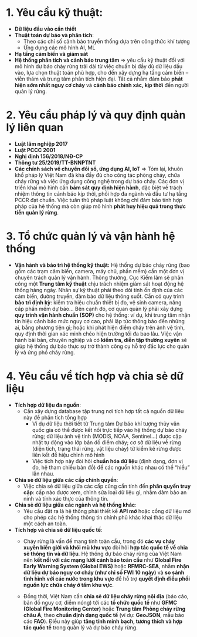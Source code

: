 # 1. Yêu cầu kỹ thuật:

- **Dữ liệu đầu vào cần thiết**
- **Thuật toán dự báo và phân tích**: 
	- Theo các chỉ số cảnh báo truyền thống dựa trên công thức khí tượng
	- Ứng dụng các mô hình AI, ML
- **Hạ tầng cảm biến và giám sát**
- **Hệ thống phân tích và cảnh báo trung tâm** 
=> yêu cầu kỹ thuật đối với mô hình dự báo cháy rừng trải dài từ việc chuẩn bị đầy đủ dữ liệu dầu vào, lựa chọn thuật toán phù hợp, cho đến xây dựng hạ tầng cảm biến – viễn thám và trung tâm phân tích hiện đại. Tất cả nhằm đảm bảo **phát hiện sớm nhất nguy cơ cháy** và **cảnh báo chính xác, kịp thời** đến người quản lý rừng.

# 2. Yêu cầu pháp lý và quy định quản lý liên quan

- **Luật lâm nghiệp 2017**
- **Luật PCCC 2001**
- **Nghị định 156/2018/NĐ-CP**
- **Thông tư 25/2019/TT-BNNPTNT**
- **Các chính sách về chuyển đổi số, ứng dụng AI, IoT**
 => Tóm lại, khuôn khổ pháp lý Việt Nam đã khá đầy đủ cho công tác phòng cháy, chữa cháy rừng và việc ứng dụng công nghệ trong dự báo cháy. Các đơn vị triển khai mô hình cần **bám sát quy định hiện hành**, đặc biệt về trách nhiệm thông tin cảnh báo kịp thời, phối hợp đa ngành và đầu tư hạ tầng PCCR đạt chuẩn. Việc tuân thủ pháp luật không chỉ đảm bảo tính hợp pháp của hệ thống mà còn giúp mô hình **phát huy hiệu quả trong thực tiễn quản lý rừng**.

# 3. Tổ chức quản lý và vận hành hệ thống

- **Vận hành và bảo trì hệ thống kỹ thuật:** Hệ thống dự báo cháy rừng (bao gồm các trạm cảm biến, camera, máy chủ, phần mềm) cần một đơn vị chuyên trách quản lý vận hành. Thông thường, Cục Kiểm lâm sẽ phân công một **Trung tâm kỹ thuật** chịu trách nhiệm giám sát hoạt động hệ thống hàng ngày. Nhân sự kỹ thuật phải theo dõi tính ổn định của các cảm biến, đường truyền, đảm bảo dữ liệu thông suốt. Cần có quy trình **bảo trì định kỳ**: kiểm tra hiệu chuẩn thiết bị đo, vệ sinh camera, nâng cấp phần mềm dự báo... Bên cạnh đó, cơ quan quản lý phải xây dựng **quy trình vận hành chuẩn (SOP)** cho hệ thống: ví dụ, khi trung tâm nhận tín hiệu cảnh báo mức nguy cơ cao, phải lập tức thông báo đến những ai, bằng phương tiện gì; hoặc khi phát hiện điểm cháy trên ảnh vệ tinh, quy định thời gian xác minh chéo hiện trường tối đa bao lâu. Việc vận hành bài bản, chuyên nghiệp và có **kiểm tra, diễn tập thường xuyên** sẽ giúp hệ thống dự báo thực sự trở thành công cụ hỗ trợ đắc lực cho quản lý và ứng phó cháy rừng.

# 4. Yêu cầu về tích hợp và chia sẻ dữ liệu 

- **Tích hợp dữ liệu đa nguồn**:
	- Cần xây dựng database tập trung nơi tích hợp tất cả nguồn dữ liệu này để phân tích tổng hợp
		- Ví dụ dữ liệu thời tiết từ Trung tâm Dự báo khí tượng thủy văn quốc gia có thể được kết nối trực tiếp vào hệ thống dự báo cháy rừng; dữ liệu ảnh vệ tinh (MODIS, NOAA, Sentinel...) được cập nhật tự động vào lớp bản đồ điểm cháy; cơ sở dữ liệu về rừng (diện tích, trạng thái rừng, vật liệu cháy) từ kiểm kê rừng được liên kết để hiệu chỉnh mô hình
		- Việc tích hợp này đòi hỏi **chuẩn hóa dữ liệu** (định dạng, đơn vị đo, hệ tham chiếu bản đồ) để các nguồn khác nhau có thể “hiểu” lẫn nhau.
- **Chia sẻ dữ liệu giữa các cấp chính quyền**:
	- Việc chia sẻ dữ liệu giữa các cấp cũng cần tính đến **phân quyền truy cập**: cấp nào được xem, chỉnh sửa loại dữ liệu gì, nhằm đảm bảo an ninh và tính xác thực của thông tin.
- **Chia sẻ dữ liệu giữa các ngành và hệ thống khác**:
	- Yêu cầu đặt ra là hệ thống phải thiết kế **API mở** hoặc cổng dữ liệu mở cho phép các hệ thống thông tin chính phủ khác khai thác dữ liệu một cách an toàn.
- **Tích hợp và chia sẽ dữ liệu quốc tế**: 
	- Cháy rừng là vấn đề mang tính toàn cầu, trong đó **các vụ cháy xuyên biên giới và khói mù khu vực** đòi hỏi **hợp tác quốc tế về chia sẻ thông tin và dữ liệu**. Hệ thống dự báo cháy rừng của Việt Nam nên **kết nối với các mạng lưới cảnh báo toàn cầu** như **Global Fire Early Warning System (Global EWS)** hoặc **RFMRC-SEA**, nhằm **nhận dữ liệu dự báo nguy cơ cháy (như chỉ số FWI 10 ngày)** và **so sánh tình hình với các nước trong khu vực** để hỗ trợ **quyết định điều phối nguồn lực chữa cháy ở tầm khu vực**.

	- Đồng thời, Việt Nam cần **chia sẻ dữ liệu cháy rừng nội địa** (báo cáo, bản đồ nguy cơ, điểm nóng) tới các **tổ chức quốc tế** như **GFMC (Global Fire Monitoring Center)** hoặc **Trung tâm Phòng cháy rừng châu Á**, theo **chuẩn định dạng quốc tế** (ví dụ: **GeoJSON**, mẫu báo cáo **FAO**). Điều này giúp **tăng tính minh bạch, tương thích và hợp tác quốc tế** trong quản lý và dự báo cháy rừng.